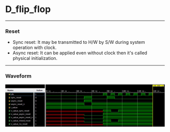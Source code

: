 # D_flip_flop


---
### Reset
* Sync reset: It may be transmitted to H/W by S/W during system operation with clock.
* Async reset: It can be applied even without clock then it's called physical initialization.

---
### Waveform
![](https://github.com/genie-earth/Verilog_HDL/blob/main/2_D_flip_flop/waveform.jpg)

